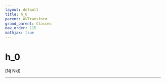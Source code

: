 ```yaml
---
layout: default
title: h_0
parent: WVTransform
grand_parent: Classes
nav_order: 115
mathjax: true
---
```


#  h_0

[Nj Nkl]


---

